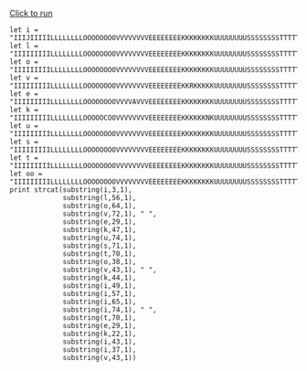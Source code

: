 [Click to run](https://dataexplorer.azure.com/clusters/help/databases/ContosoSales?query=H4sIAAAAAAAAA7WSPQvCMBCGd8H%2FEDop3KBN2ijiICIYFQW%2FdpUiwWLFpv5%2BW7mqg14UzTtlePrk7m3iyDDNuox5SqmRKjLBzDBrzAAzxqwwC8wSU37ndaqVONfHpV450Sdu9Zdv9fOv9JFd3%2Fth%2BgOh778rZ%2FqxPnPbfepWb%2F6oH754mMXLdDP96ayPeT3mvNuYWppt85M%2B7msaODTrwKoV9pwHEEMQ3oj3SAKhsCAXkP4N8ZhHXBaB36bHOYCQNJGBFDSRgmzShAHZoIkEeKsgiI0Fv29MrSNIjQbRtgCBtABhYAGwMHLSshLrvyN29X3brtwCcHpXLL1%2BBY6qFZWjBgAA)

```kql
let i =  "IIIJIIIIILLLLLLLLOOOOOOOOVVVVVVVVEEEEEEEEKKKKKKKKUUUUUUUUSSSSSSSSTTTTTTTTOOOOOOOO";
let l =  "IIIIIIIIILLLLLLLLOOOOOOOOVVVVVVVVEEEEEEEEKKKKKKKKUUUUUUUUSSSSSSSSTTTTTTTTOOOOOOOO";
let o =  "IIIIIIIIILLLLLLLLOOOOOOOOVVVVVVVVEEEEEEEEKKKKKKKKUUUUUUUUSSSSSSSSTTTTTTTTOOOOOOOO";
let v =  "IIIIIIIIILLLLLLLLOOOOOOOOVVVVVVVVEEEEEEEEKKRKKKKKUUUUUUUUSSSSSSSSTTTTTTTTOOOOOOOO";
let e =  "IIIIIIIIILLLLLLLLOOOOOOOOVVVVAVVVEEEEEEEEKKKKKKKKUUUUUUUUSSSSSSSSTTTTTTTTOOOOOOOO";
let k =  "IIIIIIIIILLLLLLLLOOOOOCOOVVVVVVVVEEEEEEEEKKKKKKNKUUUUUUUUSSSSSSSSTTTTTTTTOOOOOOOO";
let u =  "IIIIIIIIILLLLLLLLOOOOOOOOVVVVVVVVEEEEEEEEKKKKKKKKUUUUUUUUSSSSSSSSTTTTTTTTOOOOOOOO";
let s =  "IIIIIIIIILLLLLLLLOOOOOOOOVVVVVVVVEEEEEEEEKKKKKKKKUUUUUUUUSSSSSSSSTTTTTTTTOOOOOOOO";
let t =  "IIIIIIIIILLLLLLLLOOOOOOOOVVVVVVVVEEEEEEEEKKKKKKKKUUUUUUUUSSSSSSSSTTTTTHTTOOOOOOOO";
let oo = "IIIIIIIIILLLLLLLLOOOOOOOOVVVVVVVVEEEEEEEEKKKKKKKKUUUUUUUUSSSSSSSSTTTTTTTTOOOOOOOO";
print strcat(substring(i,3,1), 
             substring(l,56,1),  
             substring(o,64,1),  
             substring(v,72,1), " ", 
             substring(e,29,1), 
             substring(k,47,1), 
             substring(u,74,1), 
             substring(s,71,1), 
             substring(t,70,1), 
             substring(o,38,1),
             substring(v,43,1), " ",
             substring(k,44,1),
             substring(i,49,1),
             substring(i,57,1),
             substring(i,65,1),
             substring(i,74,1), " ",
             substring(t,70,1),
             substring(e,29,1),
             substring(k,22,1),
             substring(i,43,1),
             substring(i,37,1),
             substring(v,43,1))
```